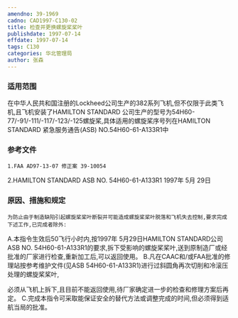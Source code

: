 ```yaml
---
amendno: 39-1969
cadno: CAD1997-C130-02
title: 检查并更换螺旋桨桨叶
publishdate: 1997-07-14
effdate: 1997-07-14
tags: C130
categories: 华北管理局
author: 张森
---
```


### 适用范围 
在中华人民共和国注册的Lockheed公司生产的382系列飞机,但不仅限于此类飞机,且飞机安装了HAMILTON STANDARD 公司生产的型号为54H60-77/-91/-111/-117/-123/-125螺旋桨,具体适用的螺旋桨序号列在HAMILTON  STANDARD 紧急服务通告(ASB) NO.54H60-61-A133R1中

<!--more-->
### 参考文件
    1.FAA AD97-13-07 修正案 39-10054 
2.HAMILTON  STANDARD ASB NO. 54H60-61-A133R1 1997年 5月 29日

### 原因、措施和规定 
    为防止由于制造缺陷引起螺旋桨桨叶断裂并可能造成螺旋桨桨叶脱落和飞机失去控制,要求完成下述工作,已完成者除外: 
A.本指令生效后50飞行小时内,按1997年 5月29日HAMILTON STANDARD公司 ASB NO. 54H60-61-A133R1的要求,拆下受影响的螺旋桨桨叶,送到原制造厂或经批准的厂家进行检查,重新加工后,可以返回使用。 
    B.凡在CAAC和/或FAA批准的修理站按参考维护文件(见ASB 54H60-61-A133R1)进行过斜圆角再次切削和冷滚压处理的螺旋桨桨叶,

  
必须从飞机上拆下,且目前不能返回使用,待厂家确定进一步的检查和修理方案后再定。 
    C.完成本指令可采取能保证安全的替代方法或调整完成的时间,但必须得到适航当局的批准。

